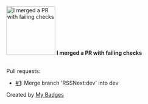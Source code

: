 <img src="https://my-badges.github.io/my-badges/this-is-fine.png" alt="I merged a PR with failing checks" title="I merged a PR with failing checks" width="128">
<strong>I merged a PR with failing checks</strong>
<br><br>

Pull requests:

- <a href="https://github.com/dai/Follow/pull/1">#1</a>: Merge branch 'RSSNext:dev' into dev


Created by <a href="https://github.com/my-badges/my-badges">My Badges</a>